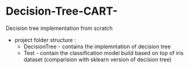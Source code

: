 # Decision-Tree-CART-
Decision tree implementation from scratch

- project folder structure :
  - DecisionTree - contains the implemntation of decision tree
  - Test  - contain the classification model build based on top of iris dataset (comparision with sklearn version of decision tree)
  
  

